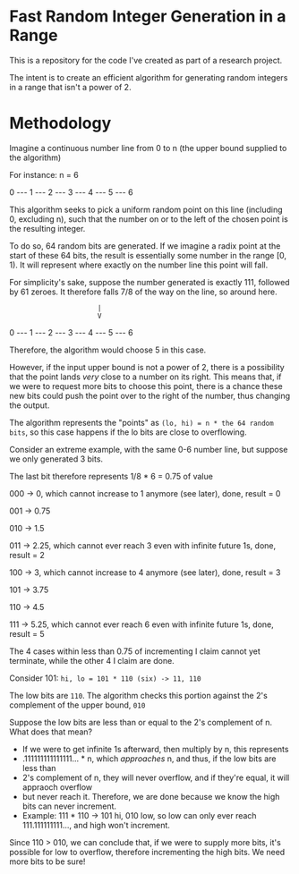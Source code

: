 # Fast Random Integer Generation in a Range

This is a repository for the code I've created as part of a research project.

The intent is to create an efficient algorithm for generating random integers in a range that isn't a power of 2.

# Methodology

Imagine a continuous number line from 0 to n (the upper bound supplied to the algorithm)

For instance: n = 6

0 --- 1 --- 2 --- 3 --- 4 --- 5 --- 6

This algorithm seeks to pick a uniform random point on this line (including 0, excluding n),
such that the number on or to the left of the chosen point is the resulting integer.

To do so, 64 random bits are generated. If we imagine a radix point at the start of these 64
bits, the result is essentially some number in the range [0, 1). It will represent where exactly
on the number line this point will fall.

For simplicity's sake, suppose the number generated is exactly 111, followed by 61 zeroes.
It therefore falls 7/8 of the way on the line, so around here.

                          |    
                          V
0 --- 1 --- 2 --- 3 --- 4 --- 5 --- 6

Therefore, the algorithm would choose 5 in this case.

However, if the input upper bound is not a power of 2, there is a possibility that the point lands *very* close
to a number on its right. This means that, if we were to request more bits to choose this point, there is a chance
these new bits could push the point over to the right of the number, thus changing the output.

The algorithm represents the "points" as `(lo, hi) = n * the 64 random bits`, so this case happens if the lo bits are close to overflowing.

Consider an extreme example, with the same 0-6 number line, but suppose we only generated 3 bits.

The last bit therefore represents 1/8 * 6 = 0.75 of value

000 -> 0, which cannot increase to 1 anymore (see later), done, result = 0

001 -> 0.75

010 -> 1.5

011 -> 2.25, which cannot ever reach 3 even with infinite future 1s, done, result = 2

100 -> 3, which cannot increase to 4 anymore (see later), done, result = 3

101 -> 3.75

110 -> 4.5

111 -> 5.25, which cannot ever reach 6 even with infinite future 1s, done, result = 5

The 4 cases within less than 0.75 of incrementing I claim cannot yet terminate, while the other 4 I claim are done.

Consider 101: `hi, lo = 101 * 110 (six) -> 11, 110`

The low bits are `110`. The algorithm checks this portion against the 2's complement of the upper bound, `010` 

Suppose the low bits are less than or equal to the 2's complement of n. What does that mean?
- If we were to get infinite 1s afterward, then multiply by n, this represents
- .111111111111111... * n, which *approaches* n, and thus, if the low bits are less than
- 2's complement of n, they will never overflow, and if they're equal, it will appraoch overflow
- but never reach it. Therefore, we are done because we know the high bits can never increment.
- Example: 111 * 110 -> 101 hi, 010 low, so low can only ever reach 111.111111111..., and high won't increment.


Since 110 > 010, we can conclude that, if we were to supply more bits, it's possible for low to overflow,
therefore incrementing the high bits. We need more bits to be sure!